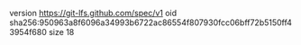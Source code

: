 version https://git-lfs.github.com/spec/v1
oid sha256:950963a8f6096a34993b6722ac86554f807930fcc06bff72b5150ff43954f680
size 18
